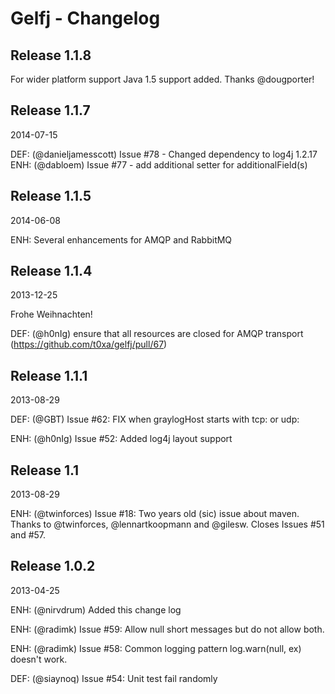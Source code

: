 Gelfj - Changelog
=================

Release 1.1.8
-------------

For wider platform support Java 1.5 support added. Thanks @dougporter!

Release 1.1.7
-------------

2014-07-15

   DEF: (@danieljamesscott) Issue #78 - Changed dependency to log4j 1.2.17
   ENH: (@dabloem) Issue #77 - add additional setter for additionalField(s)


Release 1.1.5
-------------

2014-06-08

   ENH: Several enhancements for AMQP and RabbitMQ


Release 1.1.4
-------------

2013-12-25
   
   Frohe Weihnachten! 

   DEF: (@h0nIg) ensure that all resources are closed for AMQP transport (https://github.com/t0xa/gelfj/pull/67)

Release 1.1.1
-------------

2013-08-29

   DEF: (@GBT) Issue #62: FIX when graylogHost starts with tcp: or udp:

   ENH: (@h0nIg) Issue #52: Added log4j layout support


Release 1.1
-----------

2013-08-29

   ENH: (@twinforces) Issue #18: Two years old (sic) issue about maven. Thanks to @twinforces, @lennartkoopmann and @gilesw. Closes Issues #51 and #57.

Release 1.0.2
-------------

2013-04-25

   ENH: (@nirvdrum) Added this change log

   ENH: (@radimk) Issue #59: Allow null short messages but do not allow both.

   ENH: (@radimk) Issue #58: Common logging pattern log.warn(null, ex) doesn't work.

   DEF: (@siaynoq) Issue #54: Unit test fail randomly

